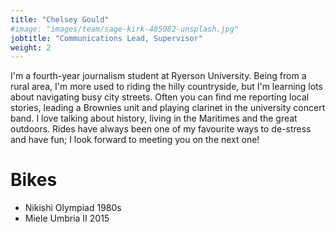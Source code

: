```yaml
---
title: "Chelsey Gould"
#image: "images/team/sage-kirk-485982-unsplash.jpg"
jobtitle: "Communications Lead, Supervisor"
weight: 2
---
```


I'm a fourth-year journalism student at Ryerson University. Being from a rural area, I'm more used to riding the hilly countryside, but I'm learning lots about navigating busy city streets. Often you can find me reporting local stories, leading a Brownies unit and playing clarinet in the university concert band. I love talking about history, living in the Maritimes and the great outdoors. Rides have always been one of my favourite ways to de-stress and have fun; I look forward to meeting you on the next one!

# Bikes

- Nikishi Olympiad 1980s
- Miele Umbria II 2015
